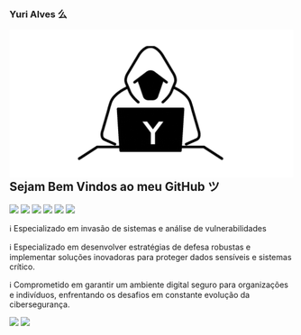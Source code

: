### Yuri Alves 么
<img src = "576.gif" width = "600px" align = "right">

## Sejam Bem Vindos ao meu GitHub ツ

<div>
    <img src = "https://icon.icepanel.io/Technology/svg/PHP.svg" width = "35">
    <img src = "https://icon.icepanel.io/Technology/svg/C.svg" width = "35">
    <img src = "https://icon.icepanel.io/Technology/svg/Java.svg" width = "35">
    <img src = "https://icon.icepanel.io/Technology/svg/Python.svg" width = "35">
   <img src = "https://icon.icepanel.io/Technology/svg/HTML5.svg" width = "35">
   <img src = "https://icon.icepanel.io/Technology/svg/Adobe-Photoshop.svg" width = "35">
</div>

ℹ️ Especializado em invasão de sistemas e análise de vulnerabilidades

ℹ️ Especializado em desenvolver estratégias de defesa robustas e implementar soluções inovadoras para proteger dados sensíveis e sistemas crítico.

ℹ️ Comprometido em garantir um ambiente digital seguro para organizações e indivíduos, enfrentando os desafios em constante evolução da cibersegurança.

<img src="https://github-readme-stats.vercel.app/api/top-langs/?username=risoflorais&show_icons=true&theme=radical&count_private=true"/>
<img src="https://github-readme-stats.vercel.app/api?username=risoflorais&show_icons=true&show_icons=true&theme=radical&count_private=true" />



